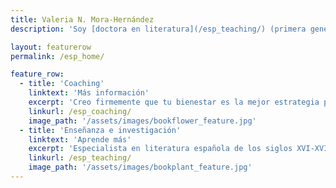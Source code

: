 ```yaml
---
title: Valeria N. Mora-Hernández
description: 'Soy [doctora en literatura](/esp_teaching/) (primera generación), [coach de vida](/esp_coaching/). Te apoyo en el proceso de desarrollar las habilidades que te permitirán alcanzar tus metas académicas, laborales y/o personales.'

layout: featurerow
permalink: /esp_home/

feature_row:
  - title: 'Coaching'
    linktext: 'Más información'
    excerpt: 'Creo firmemente que tu bienestar es la mejor estrategia para alcanzar el éxito en tu vida personal y profesional.' 
    linkurl: /esp_coaching/
    image_path: '/assets/images/bookflower_feature.jpg'
  - title: 'Enseñanza e investigación'
    linktext: 'Aprende más'
    excerpt: 'Especialista en literatura española de los siglos XVI-XVII y en enseñanza del español como lengua extranjera.' 
    linkurl: /esp_teaching/
    image_path: '/assets/images/bookplant_feature.jpg'
---
```

